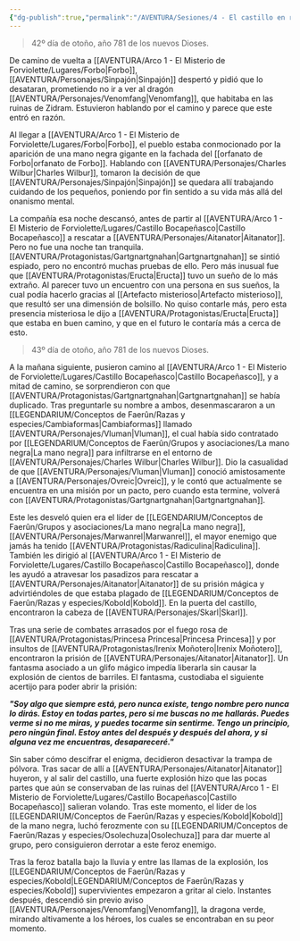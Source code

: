```yaml
---
{"dg-publish":true,"permalink":"/AVENTURA/Sesiones/4 - El castillo en ruinas de Bocapeñasco/"}
---
```


> 42º día de otoño, año 781 de los nuevos Dioses.

De camino de vuelta a [[AVENTURA/Arco 1 -  El Misterio de Forviolette/Lugares/Forbo\|Forbo]], [[AVENTURA/Personajes/Sinpajón\|Sinpajón]] despertó y pidió que lo desataran, prometiendo no ir a ver al dragón [[AVENTURA/Personajes/Venomfang\|Venomfang]], que habitaba en las ruinas de Zidram. Estuvieron hablando por el camino y parece que este entró en razón.

Al llegar a [[AVENTURA/Arco 1 -  El Misterio de Forviolette/Lugares/Forbo\|Forbo]], el pueblo estaba conmocionado por la aparición de una mano negra gigante en la fachada del [[orfanato de Forbo\|orfanato de Forbo]]. Hablando con [[AVENTURA/Personajes/Charles Wilbur\|Charles Wilbur]], tomaron la decisión de que [[AVENTURA/Personajes/Sinpajón\|Sinpajón]] se quedara allí trabajando cuidando de los pequeños, poniendo por fin sentido a su vida más allá del onanismo mental.

La compañía esa noche descansó, antes de partir al [[AVENTURA/Arco 1 -  El Misterio de Forviolette/Lugares/Castillo Bocapeñasco\|Castillo Bocapeñasco]] a rescatar a [[AVENTURA/Personajes/Aitanator\|Aitanator]]. Pero no fue una noche tan tranquila. [[AVENTURA/Protagonistas/Gartgnartgnahan\|Gartgnartgnahan]] se sintió espiado, pero no encontró muchas pruebas de ello. Pero más inusual fue que [[AVENTURA/Protagonistas/Eructa\|Eructa]] tuvo un sueño de lo más extraño. Al parecer tuvo un encuentro con una persona en sus sueños, la cual podía hacerlo gracias al [[Artefacto misterioso\|Artefacto misterioso]], que resultó ser una dimensión de bolsillo. No quiso contarle más, pero esta presencia misteriosa le dijo a [[AVENTURA/Protagonistas/Eructa\|Eructa]] que estaba en buen camino, y que en el futuro le contaría más a cerca de esto.

> 43º día de otoño, año 781 de los nuevos Dioses.

A la mañana siguiente, pusieron camino al [[AVENTURA/Arco 1 -  El Misterio de Forviolette/Lugares/Castillo Bocapeñasco\|Castillo Bocapeñasco]], y a mitad de camino, se sorprendieron con que [[AVENTURA/Protagonistas/Gartgnartgnahan\|Gartgnartgnahan]] se había duplicado. Tras preguntarle su nombre a ambos, desenmascararon a un [[LEGENDARIUM/Conceptos de Faerûn/Razas y especies/Cambiaformas\|Cambiaformas]] llamado [[AVENTURA/Personajes/Vluman\|Vluman]], el cual había sido contratado por [[LEGENDARIUM/Conceptos de Faerûn/Grupos y asociaciones/La mano negra\|La mano negra]] para infiltrarse en el entorno de [[AVENTURA/Personajes/Charles Wilbur\|Charles Wilbur]]. Dio la casualidad de que [[AVENTURA/Personajes/Vluman\|Vluman]] conoció amistosamente a [[AVENTURA/Personajes/Ovreic\|Ovreic]], y le contó que actualmente se encuentra en una misión por un pacto, pero cuando esta termine, volverá con [[AVENTURA/Protagonistas/Gartgnartgnahan\|Gartgnartgnahan]].

Este les desveló quien era el líder de [[LEGENDARIUM/Conceptos de Faerûn/Grupos y asociaciones/La mano negra\|La mano negra]], [[AVENTURA/Personajes/Marwanrel\|Marwanrel]], el mayor enemigo que jamás ha tenido [[AVENTURA/Protagonistas/Radiculina\|Radiculina]]. También les dirigió al [[AVENTURA/Arco 1 -  El Misterio de Forviolette/Lugares/Castillo Bocapeñasco\|Castillo Bocapeñasco]], donde les ayudó a atravesar los pasadizos para rescatar a [[AVENTURA/Personajes/Aitanator\|Aitanator]] de su prisión mágica y advirtiéndoles de que estaba plagado de [[LEGENDARIUM/Conceptos de Faerûn/Razas y especies/Kobold\|Kobold]]. En la puerta del castillo, encontraron la cabeza de [[AVENTURA/Personajes/Skarl\|Skarl]].

Tras una serie de combates arrasados por el fuego rosa de [[AVENTURA/Protagonistas/Princesa Princesa\|Princesa Princesa]] y por insultos de [[AVENTURA/Protagonistas/Irenix Moñotero\|Irenix Moñotero]], encontraron la prisión de [[AVENTURA/Personajes/Aitanator\|Aitanator]]. Un fantasma asociado a un glifo mágico impedía liberarla sin causar la explosión de cientos de barriles. El fantasma, custodiaba el siguiente acertijo para poder abrir la prisión:

***"Soy algo que siempre está, pero nunca existe, tengo nombre pero nunca lo dirás. Estoy en todas partes, pero si me buscas no me hallarás. Puedes verme si no me miras, y puedes tocarme sin sentirme. Tengo un principio, pero ningún final. Estoy antes del después y después del ahora, y si alguna vez me encuentras, desapareceré."***

Sin saber cómo descifrar el enigma, decidieron desactivar la trampa de pólvora. Tras sacar de allí a [[AVENTURA/Personajes/Aitanator\|Aitanator]] huyeron, y al salir del castillo, una fuerte explosión hizo que las pocas partes que aún se conservaban de las ruinas del [[AVENTURA/Arco 1 -  El Misterio de Forviolette/Lugares/Castillo Bocapeñasco\|Castillo Bocapeñasco]] salieran volando. Tras este momento, el líder de los [[LEGENDARIUM/Conceptos de Faerûn/Razas y especies/Kobold\|Kobold]] de la mano negra, luchó ferozmente con su [[LEGENDARIUM/Conceptos de Faerûn/Razas y especies/Osolechuza\|Osolechuza]] para dar muerte al grupo, pero consiguieron derrotar a este feroz enemigo.

Tras la feroz batalla bajo la lluvia y entre las llamas de la explosión, los [[LEGENDARIUM/Conceptos de Faerûn/Razas y especies/Kobold\|LEGENDARIUM/Conceptos de Faerûn/Razas y especies/Kobold]] supervivientes empezaron a gritar al cielo. Instantes después, descendió sin previo aviso [[AVENTURA/Personajes/Venomfang\|Venomfang]], la dragona verde, mirando altivamente a los héroes, los cuales se encontraban en su peor momento.